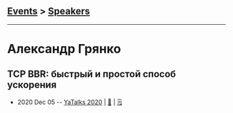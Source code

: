 ## [Events](../README.md) > [Speakers](../speakers.md)
---

# Александр Грянко

## TCP BBR: быстрый и простой способ ускорения
- 2020 Dec 05 -- [YaTalks 2020](https://youtu.be/hOr9GP_czFs)  | [:notebook:](https://yadi.sk/i/8fJkXTxGxx0KlQ)  | [:spiral_notepad:](https://habr.com/ru/company/yandex/blog/533530/)
